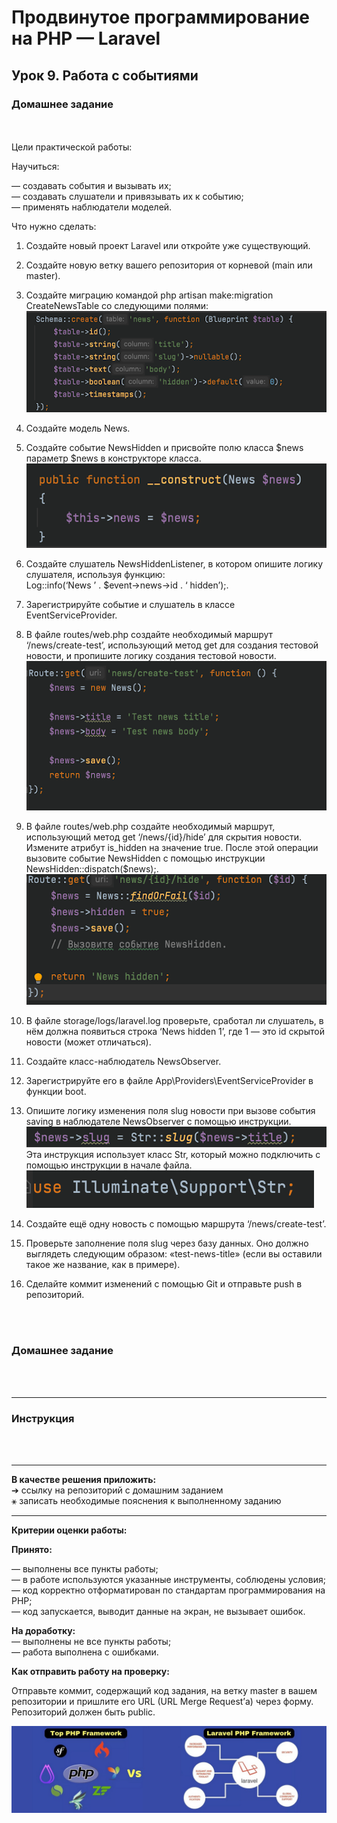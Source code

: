 # Продвинутое программирование на PHP — Laravel
## Урок 9. Работа с событиями
### Домашнее задание
<br><br>
Цели практической работы:<br>

Научиться:<br>

— создавать события и вызывать их;<br>
— создавать слушатели и привязывать их к событию;<br>
— применять наблюдатели моделей.<br>

Что нужно сделать:<br>

1. Создайте новый проект Laravel или откройте уже существующий.<br>

2. Создайте новую ветку вашего репозитория от корневой (main или master).<br>

3. Создайте миграцию командой php artisan make:migration CreateNewsTable со следующими полями:<br>
![](../archives/pic-9-1.jpg)<br>
4. Создайте модель News.<br>

5. Создайте событие NewsHidden и присвойте полю класса $news параметр $news в конструкторе класса.<br>
   ![](../archives/pic-9-2.jpg)<br>
6. Создайте слушатель NewsHiddenListener, в котором опишите логику слушателя, используя функцию:<br>
   Log::info(‘News ’ . $event->news->id . ‘ hidden’);.

7. Зарегистрируйте событие и слушатель в классе EventServiceProvider.

8. В файле routes/web.php создайте необходимый маршрут ‘/news/create-test’, использующий метод get для создания тестовой новости, и пропишите логику создания тестовой новости.<br>
   ![](../archives/pic-9-3.jpg)<br>
9. В файле routes/web.php создайте необходимый маршрут, использующий метод get ‘/news/{id}/hide’ для скрытия новости. Измените атрибут is_hidden на значение true. После этой операции вызовите событие NewsHidden с помощью инструкции NewsHidden::dispatch($news);.<br>
   ![](../archives/pic-9-4.jpg)<br>
10. В файле storage/logs/laravel.log проверьте, сработал ли слушатель, в нём должна появиться строка ‘News hidden 1’, где 1 — это id скрытой новости (может отличаться).<br>

11. Создайте класс-наблюдатель NewsObserver.

12. Зарегистрируйте его в файле App\Providers\EventServiceProvider в функции boot.

13. Опишите логику изменения поля slug новости при вызове события saving в наблюдателе NewsObserver с помощью инструкции.
    ![](../archives/pic-9-5.jpg)<br>
    Эта инструкция использует класс Str, который можно подключить с помощью инструкции в начале файла.
    ![](../archives/pic-9-6.jpg)<br>
14. Создайте ещё одну новость с помощью маршрута ‘/news/create-test’.

15. Проверьте заполнение поля slug через базу данных. Оно должно выглядеть следующим образом: «test-news-title» (если вы оставили такое же название, как в примере).

16. Сделайте коммит изменений с помощью Git и отправьте push в репозиторий.



<br><br>

### Домашнее задание

<br><br><hr>

### Инструкция


<br><br><hr>
**В качестве решения приложить:** <br>
➔ ссылку на репозиторий с домашним заданием <br>
⚹ записать необходимые пояснения к выполненному заданию<br>
<hr>

**Критерии оценки работы:** <br>

**Принято:** <br>

— выполнены все пункты работы; <br>
— в работе используются указанные инструменты, соблюдены условия; <br>
— код корректно отформатирован по стандартам программирования на PHP; <br>
— код запускается, выводит данные на экран, не вызывает ошибок. <br>

**На доработку:** <br>
— выполнены не все пункты работы; <br>
— работа выполнена с ошибками. <br>

**Как отправить работу на проверку:** <br>

Отправьте коммит, содержащий код задания, на ветку master в вашем репозитории и пришлите его URL (URL Merge Request’а) через форму. Репозиторий должен быть public.


![PHP Laravel Framework](../archives/i-min.jpg)

<br><br><br>